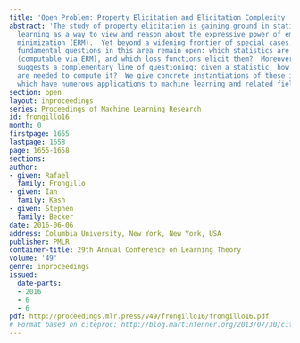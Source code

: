 ```yaml
---
title: 'Open Problem: Property Elicitation and Elicitation Complexity'
abstract: 'The study of property elicitation is gaining ground in statistics and machine
  learning as a way to view and reason about the expressive power of emiprical risk
  minimization (ERM).  Yet beyond a widening frontier of special cases, the two most
  fundamental questions in this area remain open: which statistics are elicitable
  (computable via ERM), and which loss functions elicit them?  Moreover, recent work
  suggests a complementary line of questioning: given a statistic, how many ERM parameters
  are needed to compute it?  We give concrete instantiations of these important questions,
  which have numerous applications to machine learning and related fields.'
section: open
layout: inproceedings
series: Proceedings of Machine Learning Research
id: frongillo16
month: 0
firstpage: 1655
lastpage: 1658
page: 1655-1658
sections: 
author:
- given: Rafael
  family: Frongillo
- given: Ian
  family: Kash
- given: Stephen
  family: Becker
date: 2016-06-06
address: Columbia University, New York, New York, USA
publisher: PMLR
container-title: 29th Annual Conference on Learning Theory
volume: '49'
genre: inproceedings
issued:
  date-parts:
  - 2016
  - 6
  - 6
pdf: http://proceedings.mlr.press/v49/frongillo16/frongillo16.pdf
# Format based on citeproc: http://blog.martinfenner.org/2013/07/30/citeproc-yaml-for-bibliographies/
---
```

